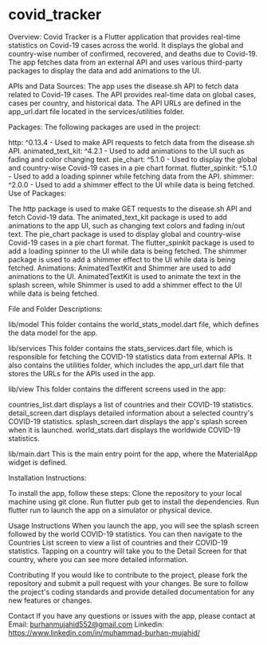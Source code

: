 # covid_tracker

Overview:
Covid Tracker is a Flutter application that provides real-time statistics on Covid-19 cases across the world. It displays the global and country-wise number of confirmed, recovered, and deaths due to Covid-19. The app fetches data from an external API and uses various third-party packages to display the data and add animations to the UI.

APIs and Data Sources:
The app uses the disease.sh API to fetch data related to Covid-19 cases. The API provides real-time data on global cases, cases per country, and historical data. The API URLs are defined in the app_url.dart file located in the services/utilities folder.

Packages:
The following packages are used in the project:

http: ^0.13.4 - Used to make API requests to fetch data from the disease.sh API.
animated_text_kit: ^4.2.1 - Used to add animations to the UI such as fading and color changing text.
pie_chart: ^5.1.0 - Used to display the global and country-wise Covid-19 cases in a pie chart format.
flutter_spinkit: ^5.1.0 - Used to add a loading spinner while fetching data from the API.
shimmer: ^2.0.0 - Used to add a shimmer effect to the UI while data is being fetched.
Use of Packages:

The http package is used to make GET requests to the disease.sh API and fetch Covid-19 data.
The animated_text_kit package is used to add animations to the app UI, such as changing text colors and fading in/out text.
The pie_chart package is used to display global and country-wise Covid-19 cases in a pie chart format.
The flutter_spinkit package is used to add a loading spinner to the UI while data is being fetched.
The shimmer package is used to add a shimmer effect to the UI while data is being fetched.
Animations:
AnimatedTextKit and Shimmer are used to add animations to the UI. AnimatedTextKit is used to animate the text in the splash screen, while Shimmer is used to add a shimmer effect to the UI while data is being fetched.


File and Folder Descriptions:

lib/model
This folder contains the world_stats_model.dart file, which defines the data model for the app.

lib/services
This folder contains the stats_services.dart file, which is responsible for fetching the COVID-19 statistics data from external APIs. It also contains the utilities folder, which includes the app_url.dart file that stores the URLs for the APIs used in the app.

lib/view
This folder contains the different screens used in the app:

countries_list.dart displays a list of countries and their COVID-19 statistics.
detail_screen.dart displays detailed information about a selected country's COVID-19 statistics.
splash_screen.dart displays the app's splash screen when it is launched.
world_stats.dart displays the worldwide COVID-19 statistics.

lib/main.dart
This is the main entry point for the app, where the MaterialApp widget is defined.

Installation Instructions:

To install the app, follow these steps:
Clone the repository to your local machine using git clone.
Run flutter pub get to install the dependencies.
Run flutter run to launch the app on a simulator or physical device.

Usage Instructions
When you launch the app, you will see the splash screen followed by the world COVID-19 statistics. You can then navigate to the Countries List screen to view a list of countries and their COVID-19 statistics. Tapping on a country will take you to the Detail Screen for that country, where you can see more detailed information.


Contributing
If you would like to contribute to the project, please fork the repository and submit a pull request with your changes. Be sure to follow the project's coding standards and provide detailed documentation for any new features or changes.

Contact
If you have any questions or issues with the app, please contact at 
Email: burhanmujahid552@gmail.com
Linkedin: https://www.linkedin.com/in/muhammad-burhan-mujahid/


